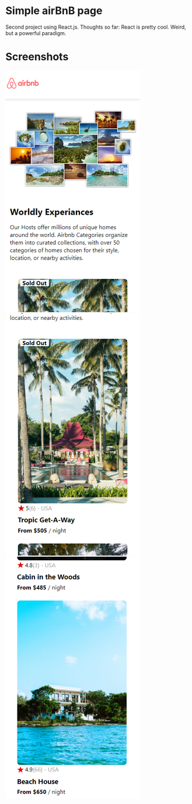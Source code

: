 # Simple airBnB page

Second project using React.js. Thoughts so far: React is pretty cool. Weird, but a powerful paradigm.

# Screenshots 
![Screenshot-1](./public/screenshots/Screenshot-1.png)
![Screenshot-2](./public/screenshots/Screenshot-2.png)
![Screenshot-3](./public/screenshots/Screenshot-3.png)
